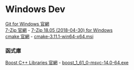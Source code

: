 # Windows Dev

[Git for Windows 官網](https://gitforwindows.org/)  
[7-Zip 官網](https://www.7-zip.org/) - [7-Zip 18.05 (2018-04-30) for Windows](https://www.7-zip.org/a/7z1805-x64.exe)  
[cmake 官網](https://cmake.org/download/) - [cmake-3.11.1-win64-x64.msi](https://cmake.org/files/v3.11/cmake-3.11.1-win64-x64.msi)  

### 函式庫
[Boost C++ Libraries 官網](https://www.boost.org/) - [boost_1_61_0-msvc-14.0-64.exe](https://sourceforge.net/projects/boost/files/boost-binaries/1.61.0/)  

